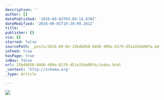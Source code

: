 ```yaml
---
description: ''
author: []
datePublished: '2016-09-02T03:04:14.870Z'
dateModified: '2016-09-01T19:39:09.261Z'
title: ''
publisher: {}
via: {}
starred: false
sourcePath: _posts/2016-09-02-33bdb858-84db-409a-8179-d51a32da00fa.md
inFeed: true
hasPage: true
inNav: false
url: 33bdb858-84db-409a-8179-d51a32da00fa/index.html
_context: 'http://schema.org'
_type: Article

---
```

![](https://the-grid-user-content.s3-us-west-2.amazonaws.com/626f3ed3-c62a-4b38-8502-6abddd27990d.jpg)